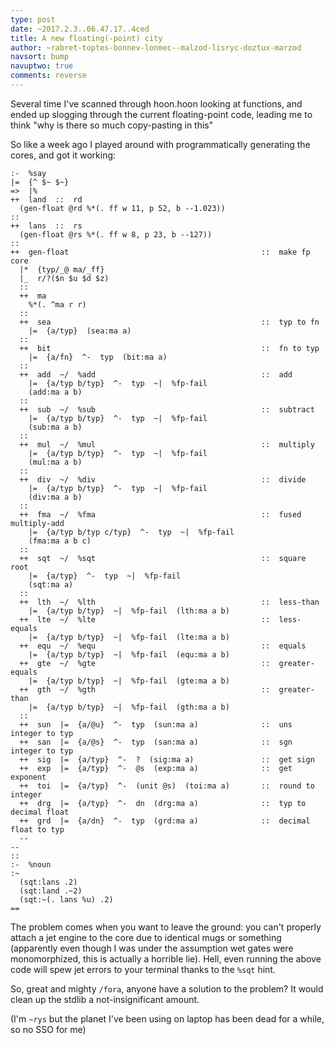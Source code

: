 ```yaml
---
type: post
date: ~2017.2.3..06.47.17..4ced
title: A new floating(-point) city
author: ~rabret-toptes-bonnev-lonmec--malzod-lisryc-doztux-marzod
navsort: bump
navuptwo: true
comments: reverse
---
```


Several time I've scanned through hoon.hoon looking at functions, and ended up slogging through the current floating-point code, leading me to think "why is there so much copy-pasting in this"

So like a week ago I played around with programmatically generating the cores, and got it working:

```
:-  %say
|=  {^ $~ $~}
=>  |%
++  land  ::  rd
  (gen-float @rd %*(. ff w 11, p 52, b --1.023))
::
++  lans  ::  rs
  (gen-float @rs %*(. ff w 8, p 23, b --127))
::
++  gen-float                                           ::  make fp core
  |*  {typ/_@ ma/_ff}
  |_  r/?($n $u $d $z)
  ::
  ++  ma
    %*(. ^ma r r)
  ::
  ++  sea                                               ::  typ to fn
    |=  {a/typ}  (sea:ma a)
  ::
  ++  bit                                               ::  fn to typ
    |=  {a/fn}  ^-  typ  (bit:ma a)
  ::
  ++  add  ~/  %add                                     ::  add
    |=  {a/typ b/typ}  ^-  typ  ~|  %fp-fail
    (add:ma a b)
  ::
  ++  sub  ~/  %sub                                     ::  subtract
    |=  {a/typ b/typ}  ^-  typ  ~|  %fp-fail
    (sub:ma a b)
  ::
  ++  mul  ~/  %mul                                     ::  multiply
    |=  {a/typ b/typ}  ^-  typ  ~|  %fp-fail
    (mul:ma a b)
  ::
  ++  div  ~/  %div                                     ::  divide
    |=  {a/typ b/typ}  ^-  typ  ~|  %fp-fail
    (div:ma a b)
  ::
  ++  fma  ~/  %fma                                     ::  fused multiply-add
    |=  {a/typ b/typ c/typ}  ^-  typ  ~|  %fp-fail
    (fma:ma a b c)
  ::
  ++  sqt  ~/  %sqt                                     ::  square root
    |=  {a/typ}  ^-  typ  ~|  %fp-fail
    (sqt:ma a)
  ::
  ++  lth  ~/  %lth                                     ::  less-than
    |=  {a/typ b/typ}  ~|  %fp-fail  (lth:ma a b)
  ++  lte  ~/  %lte                                     ::  less-equals
    |=  {a/typ b/typ}  ~|  %fp-fail  (lte:ma a b)
  ++  equ  ~/  %equ                                     ::  equals
    |=  {a/typ b/typ}  ~|  %fp-fail  (equ:ma a b)
  ++  gte  ~/  %gte                                     ::  greater-equals
    |=  {a/typ b/typ}  ~|  %fp-fail  (gte:ma a b)
  ++  gth  ~/  %gth                                     ::  greater-than
    |=  {a/typ b/typ}  ~|  %fp-fail  (gth:ma a b)
  ::
  ++  sun  |=  {a/@u}  ^-  typ  (sun:ma a)              ::  uns integer to typ
  ++  san  |=  {a/@s}  ^-  typ  (san:ma a)              ::  sgn integer to typ
  ++  sig  |=  {a/typ}  ^-  ?  (sig:ma a)               ::  get sign
  ++  exp  |=  {a/typ}  ^-  @s  (exp:ma a)              ::  get exponent
  ++  toi  |=  {a/typ}  ^-  (unit @s)  (toi:ma a)       ::  round to integer
  ++  drg  |=  {a/typ}  ^-  dn  (drg:ma a)              ::  typ to decimal float
  ++  grd  |=  {a/dn}  ^-  typ  (grd:ma a)              ::  decimal float to typ
  --
--
::
:-  %noun
:~
  (sqt:lans .2)
  (sqt:land .~2)
  (sqt:~(. lans %u) .2)
==
```

The problem comes when you want to leave the ground: you can't properly attach a jet engine to the core due to identical mugs or something (apparently even though I was under the assumption wet gates were monomorphized, this is actually a horrible lie). Hell, even running the above code will spew jet errors to your terminal thanks to the `%sqt` hint.

So, great and mighty `/fora`, anyone have a solution to the problem? It would clean up the stdlib a not-insignificant amount.

(I'm `~rys` but the planet I've been using on laptop has been dead for a while, so no SSO for me)